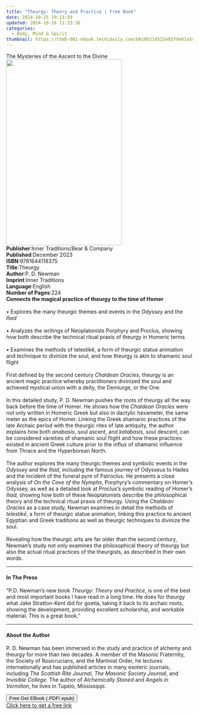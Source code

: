 ```yaml
---
title: "Theurgy: Theory and Practice | Free Book"
date: 2024-10-25 19:13:59
updated: 2024-10-26 11:23:36
categories:
  - Body, Mind & Spirit
thumbnail: https://thmb-001-ebook.techidaily.com/b618621d522e937de01a5d7b35dea2e920aab4d2b6d4d20fc437dda04f2ca60a.jpg
---
```

<main id="book-container">
  <div class="flex flex-col">
    <div class="book-brief flex-1 py-6 px-4 sm:p-6 md:py-10 md:px-8">
      <!-- brief-->
      <div class="book-brief-main">
        The Mysteries of the Ascent to the Divine
      </div>
    </div>
    <div
      class="book-meta-info flex-1 grid gap-4 col-start-1 col-end-3 row-start-1 sm:mb-6 sm:grid-cols-4 lg:gap-6 lg:col-start-2 lg:row-end-6 lg:row-span-6 lg:mb-0"
    >
      <div
        class="book-meta-info-left place-content-center mt-4 p-4 text-sm leading-6 col-start-2 col-span-2 dark:text-slate-400"
      >
        <img
          class="w-full h-500 object-cover rounded-lg sm:h-255 sm:col-span-2 lg:col-span-full"
          src="https://img-001-ebook.techidaily.com/a1904475c18484a8aae9cb52ccf0246aa3aebceaa94ee568b0b741d2153d0933.jpg"
          alt=""
          width="312"
          height="500"
        />
      </div>
      <div
        class="book-meta-info-right mt-2 col-start-1 row-start-2 col-span-3 self-center"
      >
        <!-- meta data  -->
        <div class="flex flex-col px-4 md:px-8">
          <div class="flex-1">
            <strong>Publisher</strong>:<span class="px-2"
              >Inner Traditions/Bear &amp; Company</span
            >
          </div>
          <div class="flex-1">
            <strong>Published</strong>:<span class="px-2">December 2023</span>
          </div>
          <div class="flex-1">
            <strong>ISBN</strong>:<span class="px-2">9781644118375</span>
          </div>
          <div class="flex-1">
            <strong>Title</strong>:<span class="px-2">Theurgy</span>
          </div>
          <div class="flex-1">
            <strong>Author</strong>:<span class="px-2">P. D. Newman</span>
          </div>
          <div class="flex-1">
            <strong>Imprint</strong>:<span class="px-2">Inner Traditions</span>
          </div>
          <div class="flex-1">
            <strong>Language</strong>:<span class="px-2">English</span>
          </div>
          <div class="flex-1">
            <strong>Number of Pages</strong>:<span class="px-2">224</span>
          </div>
        </div>
      </div>
    </div>
    <div class="book-description flex-1 py-6 px-4 sm:p-6 md:py-10 md:px-8">
      <div class="book-description-main">
        <div accordion-content="" id="description">
          <b>Connects the magical practice of theurgy to the time of Homer</b
          ><br /><br />• Explores the many theurgic themes and events in the
          <i>Odyssey</i> and the <i>Iliad</i><br /><br />• Analyzes the writings
          of Neoplatonists Porphyry and Proclus, showing how both describe the
          technical ritual praxis of theurgy in Homeric terms<br /><br />•
          Examines the methods of telestikē, a form of theurgic statue animation
          and technique to divinize the soul, and how theurgy is akin to
          shamanic soul flight<br /><br />First defined by the second century
          <i>Chaldean Oracles</i>, theurgy is an ancient magic practice whereby
          practitioners divinized the soul and achieved mystical union with a
          deity, the Demiurge, or the One.<br /><br />In this detailed study, P.
          D. Newman pushes the roots of theurgy all the way back before the time
          of Homer. He shows how the <i>Chaldean Oracles</i> were not only
          written in Homeric Greek but also in dactylic hexameter, the same
          meter as the epics of Homer. Linking the Greek shamanic practices of
          the late Archaic period with the theurgic rites of late antiquity, the
          author explains how both <i>anabasis</i>, soul ascent, and
          <i>katabasis</i>, soul descent, can be considered varieties of
          shamanic soul flight and how these practices existed in ancient Greek
          culture prior to the influx of shamanic influence from Thrace and the
          Hyperborean North.<br /><br />The author explores the many theurgic
          themes and symbolic events in the <i>Odyssey</i> and the <i>Iliad</i>,
          including the famous journey of Odysseus to Hades and the incident of
          the funeral pyre of Patroclus. He presents a close analysis of
          <i>On the Cave of the Nymphs</i>, Porphyry’s commentary on Homer’s
          Odyssey, as well as a detailed look at Proclus’s symbolic reading of
          Homer’s <i>Iliad</i>, showing how both of these Neoplatonists describe
          the philosophical theory and the technical ritual praxis of theurgy.
          Using the <i>Chaldean Oracles</i> as a case study, Newman examines in
          detail the methods of <i>telestikē</i>, a form of theurgic statue
          animation, linking this practice to ancient Egyptian and Greek
          traditions as well as theurgic techniques to divinize the soul.<br /><br />Revealing
          how the theurgic arts are far older than the second century, Newman’s
          study not only examines the philosophical theory of theurgy but also
          the actual ritual practices of the theurgists, as described in their
          own words.
        </div>
        <div class="accordion-fader"></div>
      </div>
    </div>
    <div class="book-excerpts flex-1 py-6 px-4 sm:p-6 md:py-10 md:px-8">
      <!-- excerpts-->
      <div class="book-excerpts-main">
        <hr />
        <h4 class="placeholder placeholder-heading">
          <span>In The Press</span>
        </h4>
        <p>
          “P.D. Newman’s new book <i>Theurgy: Theory and Practice</i>, is one of
          the best and most important books I have read in a long time. He does
          for theurgy what Jake Stratton-Kent did for goetia, taking it back to
          its archaic roots, showing the development, providing excellent
          scholarship, and workable material. This is a great book.”
        </p>
      </div>
    </div>
    <div class="book-about-author flex-1 py-6 px-4 sm:p-6 md:py-10 md:px-8">
      <!-- about author-->
      <div class="book-main-author-main">
        <hr />
        <h4 class="placeholder placeholder-heading">
          <span>About the Author</span>
        </h4>
        <p>
          P. D. Newman has been immersed in the study and practice of alchemy
          and theurgy for more than two decades. A member of the Masonic
          Fraternity, the Society of Rosicrucians, and the Martinist Order, he
          lectures internationally and has published articles in many esoteric
          journals, including <i>The Scottish Rite Journal</i>,
          <i>The Masonic Society Journal</i>, and <i>Invisible College</i>. The
          author of <i>Alchemically Stoned</i> and <i>Angels in Vermilion</i>,
          he lives in Tupelo, Mississippi.
        </p>
      </div>
    </div>
    <div class="book-free-get flex-1 py-6 px-4 sm:p-6 md:py-10 md:px-8">
      <button
        id="btn-free-get"
        class="bg-blue-500 hover:bg-blue-700 text-white font-bold py-2 px-4 rounded"
      >
        Free Get EBook (.PDF/.epub)
      </button>
      <div id="countdown-display" class="px-2 text-lg mt-2"></div>
      <a
        id="free-link"
        class="hidden bg-blue-500 hover:bg-blue-700 text-white font-bold py-2 px-4 rounded"
        href="https://www.ebooks.com/en-us/book/210816450/theurgy-theory-and-practice/p-d-newman/"
        target="_blank"
        >Click here to get a free link</a
      >
    </div>
    <script>
      let countdownTime = 0;
      let countdownInterval = null;
      document
        .getElementById('btn-free-get')
        .addEventListener('click', startCountdown);
      function startCountdown() {
        countdownTime = new Date().getTime() + 60000 * 3;
        countdownInterval = setInterval(updateCountdown, 1000);
        document.getElementById('btn-free-get').disabled = true;
        document
          .getElementById('btn-free-get')
          .classList.add('bg-gray-500', 'cursor-not-allowed');
      }
      function updateCountdown() {
        let currentTime = new Date().getTime();
        let timeLeft = countdownTime - currentTime;
        let secondsLeft = Math.floor(timeLeft / 1000);
        document.getElementById('countdown-display').innerHTML =
          `Remaining time: ${secondsLeft} seconds.`;
        if (secondsLeft <= 0) {
          clearInterval(countdownInterval);
          document.getElementById('btn-free-get').classList.add('hidden');
          document.getElementById('free-link').classList.remove('hidden');
          document.getElementById('countdown-display').innerHTML = '';
        }
      }
    </script>
  </div>
</main>
